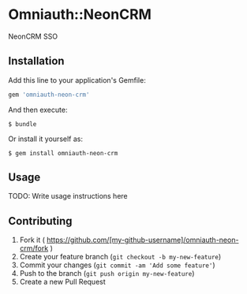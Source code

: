 # Omniauth::NeonCRM

NeonCRM SSO

## Installation

Add this line to your application's Gemfile:

```ruby
gem 'omniauth-neon-crm'
```

And then execute:

    $ bundle

Or install it yourself as:

    $ gem install omniauth-neon-crm

## Usage

TODO: Write usage instructions here

## Contributing

1. Fork it ( https://github.com/[my-github-username]/omniauth-neon-crm/fork )
2. Create your feature branch (`git checkout -b my-new-feature`)
3. Commit your changes (`git commit -am 'Add some feature'`)
4. Push to the branch (`git push origin my-new-feature`)
5. Create a new Pull Request

